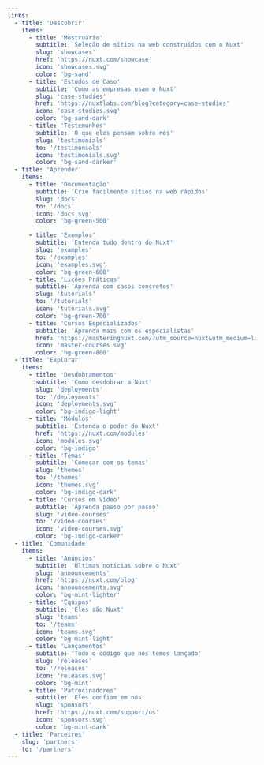 ```yaml
---
links:
  - title: 'Descobrir'
    items:
      - title: 'Mostruário'
        subtitle: 'Seleção de sítios na web construídos com o Nuxt'
        slug: 'showcases'
        href: 'https://nuxt.com/showcase'
        icon: 'showcases.svg'
        color: 'bg-sand'
      - title: 'Estudos de Caso'
        subtitle: 'Como as empresas usam o Nuxt'
        slug: 'case-studies'
        href: 'https://nuxtlabs.com/blog?category=case-studies'
        icon: 'case-studies.svg'
        color: 'bg-sand-dark'
      - title: 'Testemunhos'
        subtitle: 'O que eles pensam sobre nós'
        slug: 'testimonials'
        to: '/testimonials'
        icon: 'testimonials.svg'
        color: 'bg-sand-darker'
  - title: 'Aprender'
    items:
      - title: 'Documentação'
        subtitle: 'Crie facilmente sítios na web rápidos'
        slug: 'docs'
        to: '/docs'
        icon: 'docs.svg'
        color: 'bg-green-500'

      - title: 'Exemplos'
        subtitle: 'Entenda tudo dentro do Nuxt'
        slug: 'examples'
        to: '/examples'
        icon: 'examples.svg'
        color: 'bg-green-600'
      - title: 'Lições Práticas'
        subtitle: 'Aprenda com casos concretos'
        slug: 'tutorials'
        to: '/tutorials'
        icon: 'tutorials.svg'
        color: 'bg-green-700'
      - title: 'Cursos Especializados'
        subtitle: 'Aprenda mais com os especialistas'
        href: 'https://masteringnuxt.com/?utm_source=nuxt&utm_medium=link&utm_campaign=nsite'
        icon: 'master-courses.svg'
        color: 'bg-green-800'
  - title: 'Explorar'
    items:
      - title: 'Desdobramentos'
        subtitle: 'Como desdobrar a Nuxt'
        slug: 'deployments'
        to: '/deployments'
        icon: 'deployments.svg'
        color: 'bg-indigo-light'
      - title: 'Módulos'
        subtitle: 'Estenda o poder do Nuxt'
        href: 'https://nuxt.com/modules'
        icon: 'modules.svg'
        color: 'bg-indigo'
      - title: 'Temas'
        subtitle: 'Começar com os temas'
        slug: 'themes'
        to: '/themes'
        icon: 'themes.svg'
        color: 'bg-indigo-dark'
      - title: 'Cursos em Vídeo'
        subtitle: 'Aprenda passo por passo'
        slug: 'video-courses'
        to: '/video-courses'
        icon: 'video-courses.svg'
        color: 'bg-indigo-darker'
  - title: 'Comunidade'
    items:
      - title: 'Anúncios'
        subtitle: 'Últimas noticias sobre o Nuxt'
        slug: 'announcements'
        href: 'https://nuxt.com/blog'
        icon: 'announcements.svg'
        color: 'bg-mint-lighter'
      - title: 'Equipas'
        subtitle: 'Eles são Nuxt'
        slug: 'teams'
        to: '/teams'
        icon: 'teams.svg'
        color: 'bg-mint-light'
      - title: 'Lançamentos'
        subtitle: 'Todo o código que nós temos lançado'
        slug: 'releases'
        to: '/releases'
        icon: 'releases.svg'
        color: 'bg-mint'
      - title: 'Patrocinadores'
        subtitle: 'Eles confiam em nós'
        slug: 'sponsors'
        href: 'https://nuxt.com/support/us'
        icon: 'sponsors.svg'
        color: 'bg-mint-dark'
  - title: 'Parceiros'
    slug: 'partners'
    to: '/partners'
---
```

